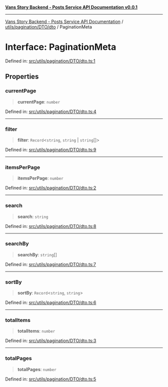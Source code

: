 [**Vans Story Backend - Posts Service API Documentation v0.0.1**](README.md)

***

[Vans Story Backend - Posts Service API Documentation](modules.md) / [utils/pagination/DTO/dto](utils\pagination\DTO\dto\README.md) / PaginationMeta

# Interface: PaginationMeta

Defined in: [src/utils/pagination/DTO/dto.ts:1](https://github.com/JONGHYUNVAN/vans_story_be_post/blob/30670f9b5f4ff4f94181bc9d1b844416ab74ddc8/src/utils/pagination/DTO/dto.ts#L1)

## Properties

### currentPage

> **currentPage**: `number`

Defined in: [src/utils/pagination/DTO/dto.ts:4](https://github.com/JONGHYUNVAN/vans_story_be_post/blob/30670f9b5f4ff4f94181bc9d1b844416ab74ddc8/src/utils/pagination/DTO/dto.ts#L4)

***

### filter

> **filter**: `Record`\<`string`, `string` \| `string`[]\>

Defined in: [src/utils/pagination/DTO/dto.ts:9](https://github.com/JONGHYUNVAN/vans_story_be_post/blob/30670f9b5f4ff4f94181bc9d1b844416ab74ddc8/src/utils/pagination/DTO/dto.ts#L9)

***

### itemsPerPage

> **itemsPerPage**: `number`

Defined in: [src/utils/pagination/DTO/dto.ts:2](https://github.com/JONGHYUNVAN/vans_story_be_post/blob/30670f9b5f4ff4f94181bc9d1b844416ab74ddc8/src/utils/pagination/DTO/dto.ts#L2)

***

### search

> **search**: `string`

Defined in: [src/utils/pagination/DTO/dto.ts:8](https://github.com/JONGHYUNVAN/vans_story_be_post/blob/30670f9b5f4ff4f94181bc9d1b844416ab74ddc8/src/utils/pagination/DTO/dto.ts#L8)

***

### searchBy

> **searchBy**: `string`[]

Defined in: [src/utils/pagination/DTO/dto.ts:7](https://github.com/JONGHYUNVAN/vans_story_be_post/blob/30670f9b5f4ff4f94181bc9d1b844416ab74ddc8/src/utils/pagination/DTO/dto.ts#L7)

***

### sortBy

> **sortBy**: `Record`\<`string`, `string`\>

Defined in: [src/utils/pagination/DTO/dto.ts:6](https://github.com/JONGHYUNVAN/vans_story_be_post/blob/30670f9b5f4ff4f94181bc9d1b844416ab74ddc8/src/utils/pagination/DTO/dto.ts#L6)

***

### totalItems

> **totalItems**: `number`

Defined in: [src/utils/pagination/DTO/dto.ts:3](https://github.com/JONGHYUNVAN/vans_story_be_post/blob/30670f9b5f4ff4f94181bc9d1b844416ab74ddc8/src/utils/pagination/DTO/dto.ts#L3)

***

### totalPages

> **totalPages**: `number`

Defined in: [src/utils/pagination/DTO/dto.ts:5](https://github.com/JONGHYUNVAN/vans_story_be_post/blob/30670f9b5f4ff4f94181bc9d1b844416ab74ddc8/src/utils/pagination/DTO/dto.ts#L5)
